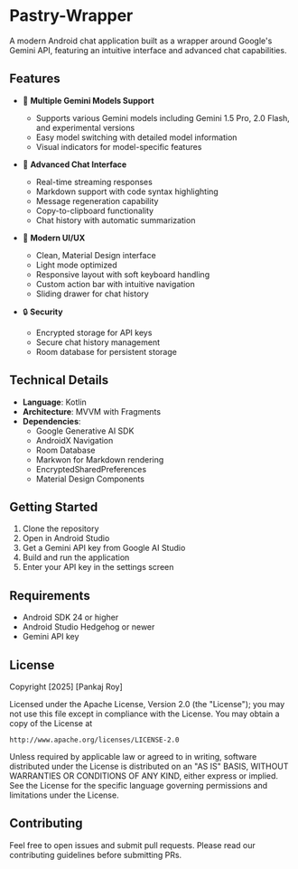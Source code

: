 ﻿# Pastry-Wrapper

A modern Android chat application built as a wrapper around Google's Gemini API, featuring an intuitive interface and advanced chat capabilities.

## Features

- 🤖 **Multiple Gemini Models Support**
  - Supports various Gemini models including Gemini 1.5 Pro, 2.0 Flash, and experimental versions
  - Easy model switching with detailed model information
  - Visual indicators for model-specific features

- 💬 **Advanced Chat Interface**
  - Real-time streaming responses
  - Markdown support with code syntax highlighting
  - Message regeneration capability
  - Copy-to-clipboard functionality
  - Chat history with automatic summarization

- 🎨 **Modern UI/UX**
  - Clean, Material Design interface
  - Light mode optimized
  - Responsive layout with soft keyboard handling
  - Custom action bar with intuitive navigation
  - Sliding drawer for chat history

- 🔒 **Security**
  - Encrypted storage for API keys
  - Secure chat history management
  - Room database for persistent storage

## Technical Details

- **Language**: Kotlin
- **Architecture**: MVVM with Fragments
- **Dependencies**:
  - Google Generative AI SDK
  - AndroidX Navigation
  - Room Database
  - Markwon for Markdown rendering
  - EncryptedSharedPreferences
  - Material Design Components

## Getting Started

1. Clone the repository
2. Open in Android Studio
3. Get a Gemini API key from Google AI Studio
4. Build and run the application
5. Enter your API key in the settings screen

## Requirements

- Android SDK 24 or higher
- Android Studio Hedgehog or newer
- Gemini API key

## License

Copyright [2025] [Pankaj Roy]

Licensed under the Apache License, Version 2.0 (the "License");
you may not use this file except in compliance with the License.
You may obtain a copy of the License at

    http://www.apache.org/licenses/LICENSE-2.0

Unless required by applicable law or agreed to in writing, software
distributed under the License is distributed on an "AS IS" BASIS,
WITHOUT WARRANTIES OR CONDITIONS OF ANY KIND, either express or implied.
See the License for the specific language governing permissions and
limitations under the License.

## Contributing

Feel free to open issues and submit pull requests. Please read our contributing guidelines before submitting PRs.
